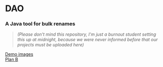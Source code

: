 # DAO
### A Java tool for bulk renames
> *(Please don't mind this repository, I'm just a burnout student setting this up at midnight, because we were never informed before that our projects must be uploaded here)*

[Demo images](https://drive.google.com/file/d/1XCcSyWzwJSYPPDeLWwUb410eHQTy5XIV/view?usp=drivesdk)\
[Plan B](https://drive.google.com/file/d/1XDRulsv_hAyP3AXSy6yUhQdfqyjIWGGA/view?usp=drivesdk)
